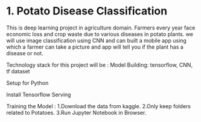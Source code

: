 # 1. Potato Disease Classification
This is deep learning project in agriculture domain. Farmers every year face economic loss and crop waste due to various diseases in potato plants. we will use image classification using CNN and can built a mobile app using which a farmer can take a picture and app will tell you if the plant has a disease or not.

Technology stack for this project will be :
Model Building: tensorflow, CNN, tf dataset


Setup for Python

Install Tensorflow Serving 

Training the Model :
1.Download the data from kaggle.
2.Only keep folders related to Potatoes.
3.Run Jupyter Notebook in Browser.
